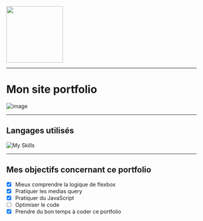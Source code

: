 <img src="https://user-images.githubusercontent.com/97635006/210299870-185f4081-84bc-428e-b0fc-226c710a81e1.png" width="150" height="150" />

---

# Mon site portfolio
![image](https://user-images.githubusercontent.com/97635006/210194444-8233cdd2-7750-4cac-b218-762b56d00348.png)

---

## Langages utilisés
![My Skills](https://skillicons.dev/icons?i=html,css,js)

---

## Mes objectifs concernant ce portfolio
- [x] Mieux comprendre la logique de flexbox
- [x] Pratiquer les medias query
- [x] Pratiquer du JavaScript
- [ ] Optimiser le code
- [x] Prendre du bon temps à coder ce portfolio
